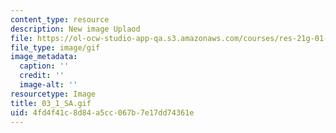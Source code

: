 ```yaml
---
content_type: resource
description: New image Uplaod
file: https://ol-ocw-studio-app-qa.s3.amazonaws.com/courses/res-21g-01-kana-spring-2010/4fd4f41c8d84a5cc067b7e17dd74361e_03_1_SA.gif
file_type: image/gif
image_metadata:
  caption: ''
  credit: ''
  image-alt: ''
resourcetype: Image
title: 03_1_SA.gif
uid: 4fd4f41c-8d84-a5cc-067b-7e17dd74361e
---
```

